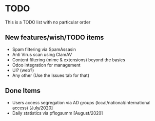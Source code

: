 # TODO

This is a TODO list with no particular order

## New features/wish/TODO items

- Spam filtering via SpamAssasin
- Anti Virus scan using ClamAV
- Content filtering (mime & extensions) beyond the basics
- Odoo integration for management
- UI? (web?)
- Any other (Use the Issues tab for that)

## Done Items

- Users access segregation via AD groups (local/national/international access) [July/2020]
- Daily statistics via pflogsumm [August/2020]
